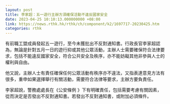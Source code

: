 ```yaml
---
layout: post
title: 李家超：五一遊行主辦方須確保活動不違反國家安全
date: 2023-04-25 10:10:13.000000000 +08:00
link: https://news.rthk.hk/rthk/ch/component/k2/1697717-20230425.htm
categories: rthk
---
```


有前職工盟成員發起五一遊行，至今未獲批出不反對通知書。行政長官李家超認為，無論是針對五月一日的遊行抑或其他公眾活動，主辦人士需要確保符合法律要求，包括不能違反國家安全，符合公共安全及秩序，亦不能妨礙其他非參與人士的權利與自由。

他又說，主辦人士有責任確保任何公眾活動有秩序亦不違法，又指表達意見方法有很多，重申如果選擇舉行有關活動，需要符合法律等要求，主辦方要負責任。

李家超說，警務處處長在《公安條例 》下有明確責任，包括需要考慮有關因素，從而決定是否發出不反對通知書。若發出不反對通知書，或附加必須條件。
